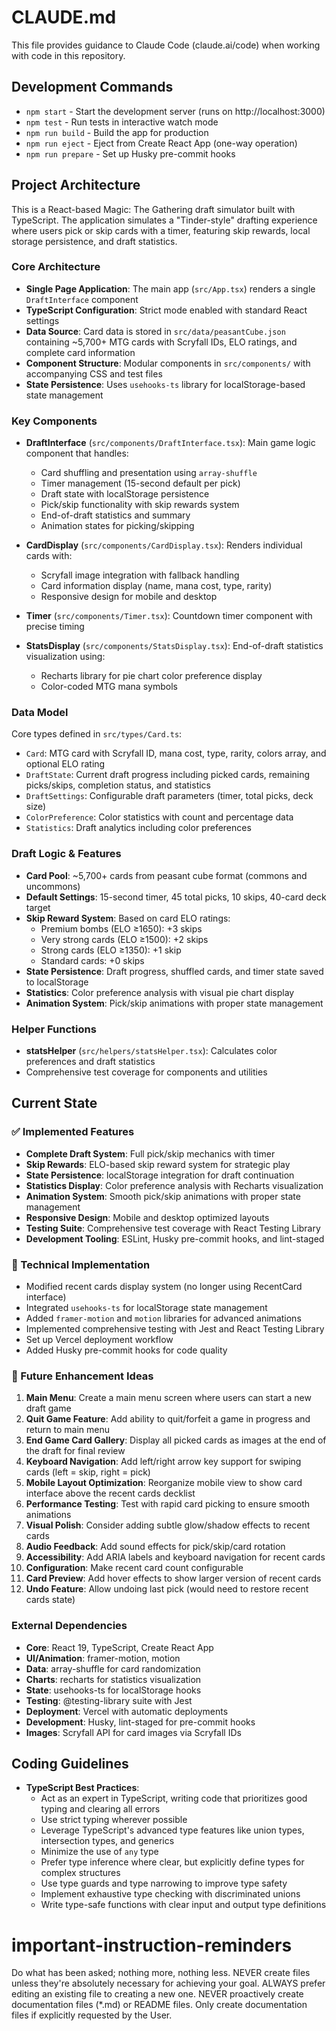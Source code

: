 # CLAUDE.md

This file provides guidance to Claude Code (claude.ai/code) when working with code in this repository.

## Development Commands

- `npm start` - Start the development server (runs on http://localhost:3000)
- `npm test` - Run tests in interactive watch mode
- `npm run build` - Build the app for production
- `npm run eject` - Eject from Create React App (one-way operation)
- `npm run prepare` - Set up Husky pre-commit hooks

## Project Architecture

This is a React-based Magic: The Gathering draft simulator built with TypeScript. The application simulates a "Tinder-style" drafting experience where users pick or skip cards with a timer, featuring skip rewards, local storage persistence, and draft statistics.

### Core Architecture

- **Single Page Application**: The main app (`src/App.tsx`) renders a single `DraftInterface` component
- **TypeScript Configuration**: Strict mode enabled with standard React settings
- **Data Source**: Card data is stored in `src/data/peasantCube.json` containing ~5,700+ MTG cards with Scryfall IDs, ELO ratings, and complete card information
- **Component Structure**: Modular components in `src/components/` with accompanying CSS and test files
- **State Persistence**: Uses `usehooks-ts` library for localStorage-based state management

### Key Components

- **DraftInterface** (`src/components/DraftInterface.tsx`): Main game logic component that handles:
  - Card shuffling and presentation using `array-shuffle`
  - Timer management (15-second default per pick)
  - Draft state with localStorage persistence
  - Pick/skip functionality with skip rewards system
  - End-of-draft statistics and summary
  - Animation states for picking/skipping
  
- **CardDisplay** (`src/components/CardDisplay.tsx`): Renders individual cards with:
  - Scryfall image integration with fallback handling
  - Card information display (name, mana cost, type, rarity)
  - Responsive design for mobile and desktop
  
- **Timer** (`src/components/Timer.tsx`): Countdown timer component with precise timing
  
- **StatsDisplay** (`src/components/StatsDisplay.tsx`): End-of-draft statistics visualization using:
  - Recharts library for pie chart color preference display
  - Color-coded MTG mana symbols

### Data Model

Core types defined in `src/types/Card.ts`:
- `Card`: MTG card with Scryfall ID, mana cost, type, rarity, colors array, and optional ELO rating
- `DraftState`: Current draft progress including picked cards, remaining picks/skips, completion status, and statistics
- `DraftSettings`: Configurable draft parameters (timer, total picks, deck size)
- `ColorPreference`: Color statistics with count and percentage data
- `Statistics`: Draft analytics including color preferences

### Draft Logic & Features

- **Card Pool**: ~5,700+ cards from peasant cube format (commons and uncommons)
- **Default Settings**: 15-second timer, 45 total picks, 10 skips, 40-card deck target
- **Skip Reward System**: Based on card ELO ratings:
  - Premium bombs (ELO ≥1650): +3 skips
  - Very strong cards (ELO ≥1500): +2 skips  
  - Strong cards (ELO ≥1350): +1 skip
  - Standard cards: +0 skips
- **State Persistence**: Draft progress, shuffled cards, and timer state saved to localStorage
- **Statistics**: Color preference analysis with visual pie chart display
- **Animation System**: Pick/skip animations with proper state management

### Helper Functions

- **statsHelper** (`src/helpers/statsHelper.tsx`): Calculates color preferences and draft statistics
- Comprehensive test coverage for components and utilities

## Current State

### ✅ Implemented Features
- **Complete Draft System**: Full pick/skip mechanics with timer
- **Skip Rewards**: ELO-based skip reward system for strategic play
- **State Persistence**: localStorage integration for draft continuation
- **Statistics Display**: Color preference analysis with Recharts visualization
- **Animation System**: Smooth pick/skip animations with proper state management
- **Responsive Design**: Mobile and desktop optimized layouts
- **Testing Suite**: Comprehensive test coverage with React Testing Library
- **Development Tooling**: ESLint, Husky pre-commit hooks, and lint-staged

### 🔧 Technical Implementation
- Modified recent cards display system (no longer using RecentCard interface)
- Integrated `usehooks-ts` for localStorage state management
- Added `framer-motion` and `motion` libraries for advanced animations
- Implemented comprehensive testing with Jest and React Testing Library
- Set up Vercel deployment workflow
- Added Husky pre-commit hooks for code quality

### 🚀 Future Enhancement Ideas
1. **Main Menu**: Create a main menu screen where users can start a new draft game
2. **Quit Game Feature**: Add ability to quit/forfeit a game in progress and return to main menu
3. **End Game Card Gallery**: Display all picked cards as images at the end of the draft for final review
4. **Keyboard Navigation**: Add left/right arrow key support for swiping cards (left = skip, right = pick)
5. **Mobile Layout Optimization**: Reorganize mobile view to show card interface above the recent cards decklist
6. **Performance Testing**: Test with rapid card picking to ensure smooth animations
7. **Visual Polish**: Consider adding subtle glow/shadow effects to recent cards
8. **Audio Feedback**: Add sound effects for pick/skip/card rotation
9. **Accessibility**: Add ARIA labels and keyboard navigation for recent cards
10. **Configuration**: Make recent card count configurable
11. **Card Preview**: Add hover effects to show larger version of recent cards
12. **Undo Feature**: Allow undoing last pick (would need to restore recent cards state)

### External Dependencies

- **Core**: React 19, TypeScript, Create React App
- **UI/Animation**: framer-motion, motion  
- **Data**: array-shuffle for card randomization
- **Charts**: recharts for statistics visualization
- **State**: usehooks-ts for localStorage hooks
- **Testing**: @testing-library suite with Jest
- **Deployment**: Vercel with automatic deployments
- **Development**: Husky, lint-staged for pre-commit hooks
- **Images**: Scryfall API for card images via Scryfall IDs

## Coding Guidelines

- **TypeScript Best Practices**:
  - Act as an expert in TypeScript, writing code that prioritizes good typing and clearing all errors
  - Use strict typing wherever possible
  - Leverage TypeScript's advanced type features like union types, intersection types, and generics
  - Minimize the use of `any` type
  - Prefer type inference where clear, but explicitly define types for complex structures
  - Use type guards and type narrowing to improve type safety
  - Implement exhaustive type checking with discriminated unions
  - Write type-safe functions with clear input and output type definitions

# important-instruction-reminders
Do what has been asked; nothing more, nothing less.
NEVER create files unless they're absolutely necessary for achieving your goal.
ALWAYS prefer editing an existing file to creating a new one.
NEVER proactively create documentation files (*.md) or README files. Only create documentation files if explicitly requested by the User.